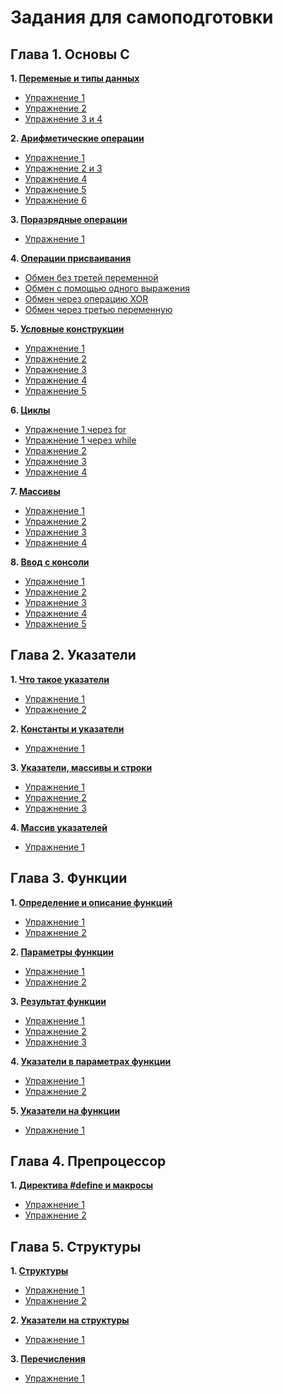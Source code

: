 # Задания для самоподготовки
## Глава 1. Основы С

**1. [Переменые и типы данных](https://github.com/Max-MC-alt/W/tree/main/forder%201)** 
   + [Упражнение 1](https://github.com/Max-MC-alt/W/blob/main/forder%201/ex.1)
   + [Упражнение 2](https://github.com/Max-MC-alt/W/blob/main/forder%201/ex.2)
   + [Упражнение 3 и 4](https://github.com/Max-MC-alt/W/blob/main/forder%201/ex.3%20and%20ex.4)
   
**2. [Арифметические операции](https://github.com/Max-MC-alt/W/tree/main/forder%202)**
   + [Упражнение 1](https://github.com/Max-MC-alt/W/blob/main/forder%202/ex.1)
   + [Упражнение 2 и 3](https://github.com/Max-MC-alt/W/blob/main/forder%202/ex.2%20and%20ex.3)
   + [Упражнение 4](https://github.com/Max-MC-alt/W/blob/main/forder%202/ex.4)
   + [Упражнение 5](https://github.com/Max-MC-alt/W/blob/main/forder%202/ex.5)
   + [Упражнение 6](https://github.com/Max-MC-alt/W/blob/main/forder%202/ex.6)

**3. [Поразрядные операции](https://github.com/Max-MC-alt/W/tree/main/forder%203)**
   + [Упражнение 1](https://github.com/Max-MC-alt/W/blob/main/forder%203/ex.1)
   
**4. [Операции присваивания](https://github.com/Max-MC-alt/W/tree/main/forder%204)**
   + [Обмен без третей переменной](https://github.com/Max-MC-alt/W/blob/main/forder%204/ex.1)
   + [Обмен с помощью одного выражения](https://github.com/Max-MC-alt/W/blob/main/forder%204/ex.2)
   + [Обмен через операцию XOR](https://github.com/Max-MC-alt/W/blob/main/forder%204/ex.3)
   + [Обмен через третью переменную](https://github.com/Max-MC-alt/W/blob/main/forder%204/ex.4)

**5. [Условные конструкции](https://github.com/Max-MC-alt/W/tree/main/forder%205)**
   + [Упражнение 1](https://github.com/Max-MC-alt/W/blob/main/forder%205/ex.1)
   + [Упражнение 2](https://github.com/Max-MC-alt/W/blob/main/forder%205/ex.2)
   + [Упражнение 3](https://github.com/Max-MC-alt/W/blob/main/forder%205/ex.3)
   + [Упражнение 4](https://github.com/Max-MC-alt/W/blob/main/forder%205/ex.4)
   + [Упражнение 5](https://github.com/Max-MC-alt/W/blob/main/forder%205/ex.5)

**6. [Циклы](https://github.com/Max-MC-alt/W/tree/main/forder%206)**
   + [Упражнение 1 через for](https://github.com/Max-MC-alt/W/blob/main/forder%206/ex.1.1)
   + [Упражнение 1 через while](https://github.com/Max-MC-alt/W/blob/main/forder%206/ex.1.2)
   + [Упражнение 2](https://github.com/Max-MC-alt/W/blob/main/forder%206/ex.2)
   + [Упражнение 3](https://github.com/Max-MC-alt/W/blob/main/forder%206/ex.3)
   + [Упражнение 4](https://github.com/Max-MC-alt/W/blob/main/forder%206/ex.4)

**7. [Массивы](https://github.com/Max-MC-alt/W/tree/main/forder%207)**
   + [Упражнение 1](https://github.com/Max-MC-alt/W/blob/main/forder%207/ex.1)
   + [Упражнение 2](https://github.com/Max-MC-alt/W/blob/main/forder%207/ex.2)
   + [Упражнение 3](https://github.com/Max-MC-alt/W/blob/main/forder%207/ex.3)
   + [Упражнение 4](https://github.com/Max-MC-alt/W/blob/main/forder%207/ex.4)

**8. [Ввод с консоли](https://github.com/Max-MC-alt/W/tree/main/forder%208)**
   + [Упражнение 1](https://github.com/Max-MC-alt/W/blob/main/forder%208/ex.1)
   + [Упражнение 2](https://github.com/Max-MC-alt/W/blob/main/forder%208/ex.2)
   + [Упражнение 3](https://github.com/Max-MC-alt/W/blob/main/forder%208/ex.3)
   + [Упражнение 4](https://github.com/Max-MC-alt/W/blob/main/forder%208/ex.4)
   + [Упражнение 5](https://github.com/Max-MC-alt/W/blob/main/forder%208/ex.5)
   
## Глава 2. Указатели
**1. [Что такое указатели](https://github.com/Max-MC-alt/W/tree/main/forder%209)** 
   + [Упражнение 1](https://github.com/Max-MC-alt/W/blob/main/forder%209/ex.1)
   + [Упражнение 2](https://github.com/Max-MC-alt/W/blob/main/forder%209/ex.2)

**2. [Константы и указатели](https://github.com/Max-MC-alt/W/tree/main/forder%2010)** 
   + [Упражнение 1](https://github.com/Max-MC-alt/W/blob/main/forder%2010/ex.1)

**3. [Указатели, массивы и строки](https://github.com/Max-MC-alt/W/tree/main/forder%2011)**
   + [Упражнение 1](https://github.com/Max-MC-alt/W/blob/main/forder%2011/ex.1)
   + [Упражнение 2](https://github.com/Max-MC-alt/W/blob/main/forder%2011/ex.2)
   + [Упражнение 3](https://github.com/Max-MC-alt/W/blob/main/forder%2011/ex.3)

**4. [Массив указателей](https://github.com/Max-MC-alt/W/tree/main/forder%2012)**
   + [Упражнение 1](https://github.com/Max-MC-alt/W/blob/main/forder%2012/ex.1)

## Глава 3. Функции
**1. [Определение и описание функций](https://github.com/Max-MC-alt/W/tree/main/forder%2013)** 
   + [Упражнение 1](https://github.com/Max-MC-alt/W/blob/main/forder%2013/ex.1)
   + [Упражнение 2](https://github.com/Max-MC-alt/W/blob/main/forder%2013/ex.2)

**2. [Параметры функции](https://github.com/Max-MC-alt/W/tree/main/forder%2014)** 
   + [Упражнение 1](https://github.com/Max-MC-alt/W/blob/main/forder%2014/ex.1)
   + [Упражнение 2](https://github.com/Max-MC-alt/W/blob/main/forder%2014/ex.2)

**3. [Результат функции](https://github.com/Max-MC-alt/W/tree/main/forder%2015)**
   + [Упражнение 1](https://github.com/Max-MC-alt/W/blob/main/forder%2015/ex.1)
   + [Упражнение 2](https://github.com/Max-MC-alt/W/blob/main/forder%2015/ex.2)
   + [Упражнение 3](github.com/Max-MC-alt/W/blob/main/forder%2015/ex.3)

**4. [Указатели в параметрах функции](https://github.com/Max-MC-alt/W/tree/main/forder%2016)**
   + [Упражнение 1](https://github.com/Max-MC-alt/W/blob/main/forder%2016/ex.1)
   + [Упражнение 2](https://github.com/Max-MC-alt/W/blob/main/forder%2016/ex.2)

**5. [Указатели на функции](https://github.com/Max-MC-alt/W/tree/main/forder%2017)**
   + [Упражнение 1](https://github.com/Max-MC-alt/W/blob/main/forder%2017/ex.1)

## Глава 4. Препроцессор
**1. [Директива #define и макросы](https://github.com/Max-MC-alt/W/tree/main/forder%2018)** 
   + [Упражнение 1](https://github.com/Max-MC-alt/W/blob/main/forder%2018/ex.1)
   + [Упражнение 2](https://github.com/Max-MC-alt/W/blob/main/forder%2018/ex.2)

## Глава 5. Структуры
**1. [Структуры](https://github.com/Max-MC-alt/W/tree/main/forder%2019)** 
   + [Упражнение 1](https://github.com/Max-MC-alt/W/blob/main/forder%2019/ex.1)
   + [Упражнение 2](https://github.com/Max-MC-alt/W/blob/main/forder%2019/ex.2)

**2. [Указатели на структуры](https://github.com/Max-MC-alt/W/tree/main/forder%2020)** 
   + [Упражнение 1](https://github.com/Max-MC-alt/W/blob/main/forder%2020/ex.1)

**3. [Перечисления](https://github.com/Max-MC-alt/W/tree/main/forder%2021)**
   + [Упражнение 1](https://github.com/Max-MC-alt/W/blob/main/forder%2021/ex.1)
